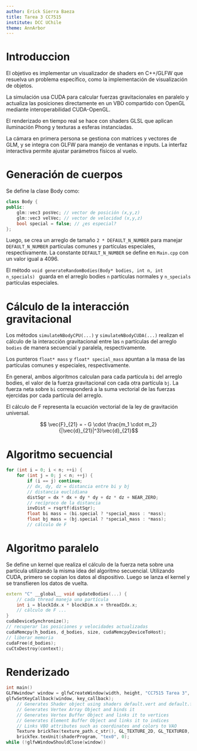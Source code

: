 ```yaml
---
author: Erick Sierra Baeza
title: Tarea 3 CC7515
institute: DCC UChile
theme: AnnArbor
---
```

# Introduccion
El objetivo es implementar un visualizador de
shaders en C++/GLFW que resuelva un problema específico, como la implementación de visualización de objetos.

La simulación usa CUDA para calcular fuerzas gravitacionales en 
paralelo y actualiza las posiciones directamente en un 
VBO compartido con OpenGL mediante interoperabilidad CUDA-OpenGL. 

El renderizado en tiempo real se hace con shaders GLSL que aplican 
iluminación Phong y texturas a esferas instanciadas. 

La cámara en primera persona se gestiona con matrices y vectores de GLM, 
y se integra con GLFW para manejo de ventanas e inputs. 
La interfaz interactiva permite ajustar parámetros físicos al vuelo.

# Generación de cuerpos
Se define la clase Body como:

```c++
class Body {
public:
    glm::vec3 posVec; // vector de posición (x,y,z)
    glm::vec3 velVec; // vector de velocidad (x,y,z)
    bool special = false; // ¿es especial?
};
```
Luego, se crea un arreglo de tamaño ```2 * DEFAULT_N_NUMBER``` para manejar ```DEFAULT_N_NUMBER```
partículas comunes y partículas especiales, respectivamente. La constante  ```DEFAULT_N_NUMBER``` 
se define en ```Main.cpp``` con un valor igual a 4096.

El método ```void generateRandomBodies(Body* bodies, int n, int n_specials) ``` 
guarda en el arreglo bodies ```n``` partículas normales y ```n_specials```
partículas especiales.

# Cálculo de la interacción gravitacional
Los métodos ```simulateNBodyCPU(...)``` y ```simulateNBodyCUDA(...)``` 
realizan el cálculo de la interacción gravitacional entre las ```n``` partículas 
del arreglo ```bodies``` de manera secuencial y paralela, respectivamente. 

Los punteros ```float* mass``` y
```float* special_mass``` apuntan a la masa de las partículas comunes y especiales, 
respectivamente.

En general, ambos algoritmos calculan para cada partícula ```bi``` 
del arreglo bodies, el valor de la fuerza gravitacional 
con cada otra partícula ```bj```. La fuerza neta sobre ```bi``` corresponderá 
a la suma vectorial de las fuerzas ejercidas por cada partícula del arreglo.  

El cálculo de F representa la ecuación vectorial de la ley de gravitación universal.

$$ \vec{F}_{21} = - G \cdot \frac{m_1 \cdot m_2}{|\vec{d}_{21}|^3}\vec{d}_{21}$$

# Algoritmo secuencial

```c++
for (int i = 0; i < n; ++i) {
    for (int j = 0; j < n; ++j) {
        if (i == j) continue;
        // dx, dy, dz = distancia entre bi y bj
        // distancia euclidiana
        distSqr = dx * dx + dy * dy + dz * dz + NEAR_ZERO;
        // recíproco de la distancia
        invDist = rsqrtf(distSqr);
        float bi mass = (bi.special ? *special_mass : *mass);
        float bj mass = (bj.special ? *special_mass : *mass); 
        // cálculo de F
```

# Algoritmo paralelo
Se define un kernel que realiza el cálculo de la fuerza neta sobre una partícula 
utilizando la misma idea del algoritmo secuencial. Utilizando CUDA, primero se copian 
los datos al dispositivo. Luego se lanza el kernel y se transfieren los datos de vuelta.

```c++
extern "C" __global__ void updateBodies(...) {
    // cada thread maneja una partícula
    int i = blockIdx.x * blockDim.x + threadIdx.x;
    // cálculo de F ...
}
cudaDeviceSynchronize();
// recuperar las posiciones y velocidades actualizadas
cudaMemcpy(h_bodies, d_bodies, size, cudaMemcpyDeviceToHost);
// liberar memoria
cudaFree(d_bodies);
cuCtxDestroy(context);
```
# Renderizado
```c++
int main()
GLFWwindow* window = glfwCreateWindow(width, height, "CC7515 Tarea 3", NULL, NULL);
glfwSetKeyCallback(window, key_callback);
	// Generates Shader object using shaders default.vert and default.frag
	// Generates Vertex Array Object and binds it
	// Generates Vertex Buffer Object and links it to vertices
	// Generates Element Buffer Object and links it to indices
	// Links VBO attributes such as coordinates and colors to VAO
	Texture brickTex(texture_path.c_str(), GL_TEXTURE_2D, GL_TEXTURE0, GL_RGBA, GL_UNSIGNED_BYTE);
	brickTex.texUnit(shaderProgram, "tex0", 0);
while (!glfwWindowShouldClose(window))

```
